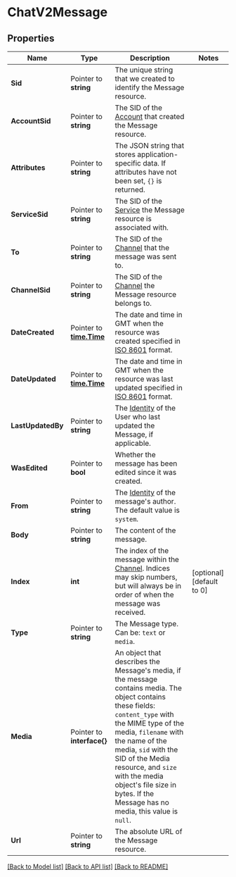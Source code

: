 # ChatV2Message

## Properties

Name | Type | Description | Notes
------------ | ------------- | ------------- | -------------
**Sid** | Pointer to **string** | The unique string that we created to identify the Message resource. |
**AccountSid** | Pointer to **string** | The SID of the [Account](https://www.twilio.com/docs/iam/api/account) that created the Message resource. |
**Attributes** | Pointer to **string** | The JSON string that stores application-specific data. If attributes have not been set, `{}` is returned. |
**ServiceSid** | Pointer to **string** | The SID of the [Service](https://www.twilio.com/docs/chat/rest/service-resource) the Message resource is associated with. |
**To** | Pointer to **string** | The SID of the [Channel](https://www.twilio.com/docs/chat/channels) that the message was sent to. |
**ChannelSid** | Pointer to **string** | The SID of the [Channel](https://www.twilio.com/docs/chat/channels) the Message resource belongs to. |
**DateCreated** | Pointer to [**time.Time**](time.Time.md) | The date and time in GMT when the resource was created specified in [ISO 8601](https://en.wikipedia.org/wiki/ISO_8601) format. |
**DateUpdated** | Pointer to [**time.Time**](time.Time.md) | The date and time in GMT when the resource was last updated specified in [ISO 8601](https://en.wikipedia.org/wiki/ISO_8601) format. |
**LastUpdatedBy** | Pointer to **string** | The [Identity](https://www.twilio.com/docs/chat/identity) of the User who last updated the Message, if applicable. |
**WasEdited** | Pointer to **bool** | Whether the message has been edited since it was created. |
**From** | Pointer to **string** | The [Identity](https://www.twilio.com/docs/chat/identity) of the message's author. The default value is `system`. |
**Body** | Pointer to **string** | The content of the message. |
**Index** | **int** | The index of the message within the [Channel](https://www.twilio.com/docs/chat/channels). Indices may skip numbers, but will always be in order of when the message was received. |[optional] [default to 0]
**Type** | Pointer to **string** | The Message type. Can be: `text` or `media`. |
**Media** | Pointer to **interface{}** | An object that describes the Message's media, if the message contains media. The object contains these fields: `content_type` with the MIME type of the media, `filename` with the name of the media, `sid` with the SID of the Media resource, and `size` with the media object's file size in bytes. If the Message has no media, this value is `null`. |
**Url** | Pointer to **string** | The absolute URL of the Message resource. |

[[Back to Model list]](../README.md#documentation-for-models) [[Back to API list]](../README.md#documentation-for-api-endpoints) [[Back to README]](../README.md)


